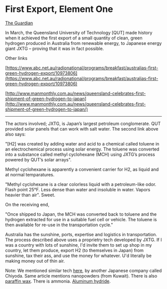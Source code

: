 # First Export, Element One

[The Guardian](https://www.theguardian.com/environment/2019/apr/08/the-perfect-storm-woodside-energy-and-siemens-invest-in-australias-hydrogen-economy?CMP=share_btn_tw)

In March, the Queensland University of Technology [QUT] made history
when it achieved the first export of a small quantity of clean, green
hydrogen produced in Australia from renewable energy, to Japanese
energy giant JXTG – proving that it was in fact possible.

Other links

[https://www.abc.net.au/radionational/programs/breakfast/australias-first-green-hydrogen-export/10973806](https://www.abc.net.au/radionational/programs/breakfast/australias-first-green-hydrogen-export/10973806)

[http://www.manmonthly.com.au/news/queensland-celebrates-first-shipment-of-green-hydrogen-to-japan](http://www.manmonthly.com.au/news/queensland-celebrates-first-shipment-of-green-hydrogen-to-japan/)

---

The actors involved; JXTG, is Japan’s largest petroleum
conglomerate. QUT provided solar panels that can work with salt
water. The second link above also says:

"[H2] was created by adding water and acid to a chemical called
toluene in an electrochemical process using solar energy. The toluene
was converted into a substance called methyl cyclohexane (MCH) using
JXTG’s process powered by QUT’s solar arrays". 

Methyl cyclohexane is apparently a convenient carrier for H2, as
liquid and at normal temparatures.

"Methyl cyclohexane is a clear colorless liquid with a petroleum-like
odor. Flash point 25°F. Less dense than water and insoluble in
water. Vapors heavier than air". Sweet.

On the receiving end,

"Once shipped to Japan, the MCH was converted back to toluene and
the hydrogen extracted for use in a suitable fuel cell or vehicle. The
toluene is then available for re-use in the transportation cycle."

Australia has the sunshine, ports, expertise and logistics in
transportation. The process described above uses a proprietry tech
developed by JXTG. If I was a country with lots of sunshine, I'd
invite them to set up shop in my country, let them produce, export H2
(to themselves in Japan) from sunshine, tax their ass, and use the
money for whatever. U'd literally be making money out of thin air. 

Note: We mentioned similar tech
[here](../../2018/11/powered-by-solid-h2_26.md), by another Japanese
company called Chiyoda. Same article mentions nanopowders (from
Kuwait). There is also [paraffin wax](../../2018/10/wax-on.md). There
is ammonia. [Aluminum hydride](https://www.army.mil/article/155461/army_engineer_awarded_for_advancements_in_soldier_power_lightening_load).





